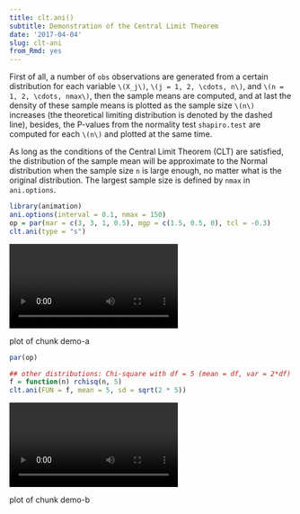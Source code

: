 ```yaml
---
title: clt.ani()
subtitle: Demonstration of the Central Limit Theorem
date: '2017-04-04'
slug: clt-ani
from_Rmd: yes
---
```


First of all, a number of `obs` observations are generated from a
certain distribution for each variable `\(X_j\)`, `\(j = 1, 2, \cdots, n\)`, and `\(n = 1, 2, \cdots, nmax\)`, then
the sample means are computed, and at last the density of these sample means
is plotted as the sample size `\(n\)` increases (the theoretical limiting
distribution is denoted by the dashed line), besides, the P-values from the
normality test `shapiro.test` are computed for each `\(n\)` and
plotted at the same time.

As long as the conditions of the Central Limit Theorem (CLT) are satisfied,
the distribution of the sample mean will be approximate to the Normal
distribution when the sample size `n` is large enough, no matter what is
the original distribution. The largest sample size is defined by `nmax`
in `ani.options`.

 

```r
library(animation)
ani.options(interval = 0.1, nmax = 150)
op = par(mar = c(3, 3, 1, 0.5), mgp = c(1.5, 0.5, 0), tcl = -0.3)
clt.ani(type = "s")
```

<video controls loop autoplay><source src="https://assets.yihui.org/figures/animation/example/clt-ani/demo-a.mp4" /><p>plot of chunk demo-a</p></video>

```r
par(op)
```


 

```r
## other distributions: Chi-square with df = 5 (mean = df, var = 2*df)
f = function(n) rchisq(n, 5)
clt.ani(FUN = f, mean = 5, sd = sqrt(2 * 5))
```

<video controls loop autoplay><source src="https://assets.yihui.org/figures/animation/example/clt-ani/demo-b.mp4" /><p>plot of chunk demo-b</p></video>

